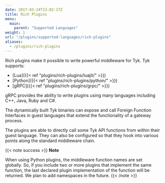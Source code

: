 ```yaml
---
date: 2017-03-24T13:02:17Z
title: Rich Plugins
menu:
  main:
    parent: "Supported Languages"
weight: 1
url: "/plugins/supported-languages/rich-plugins"
aliases:
  - /plugins/rich-plugins
---
```


Rich plugins make it possible to write powerful middleware for Tyk. Tyk supports: 

*   [Lua]({{< ref "plugins/rich-plugins/luajit/" >}})
*   [Python]({{< ref "plugins/rich-plugins/python/" >}})
*   [gRPC]({{< ref "plugins/rich-plugins/grpc/" >}})

gRPC provides the ability to write plugins using many languages including C++, Java, Ruby and C#.

The dynamically built Tyk binaries can expose and call Foreign Function Interfaces in guest languages that extend the functionality of a gateway process.

The plugins are able to directly call some Tyk API functions from within their guest language. They can also be configured so that they hook into various points along the standard middleware chain.

{{< note success >}}
**Note**  

When using Python plugins, the middleware function names are set globally. So, if you include two or more plugins that implement the same function, the last declared plugin implementation of the function will be returned. We plan to add namespaces in the future.
{{< /note >}}

